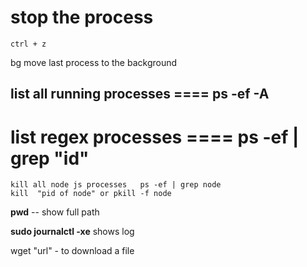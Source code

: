 #  stop the process  
    ctrl + z    
bg  move last process to the background

## list all running processes     ====  ps -ef -A 
#  list regex processes  ====  ps -ef | grep "id"
  
    kill all node js processes   ps -ef | grep node
    kill  "pid of node" or pkill -f node
 
**pwd** -- show full path

**sudo  journalctl -xe** shows log  

wget "url"   - to download a file